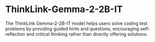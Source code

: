 # ThinkLink-Gemma-2-2B-IT
The ThinkLink Gemma-2-2B-IT model helps users solve coding test problems by providing guided hints and questions, encouraging self-reflection and critical thinking rather than directly offering solutions.
